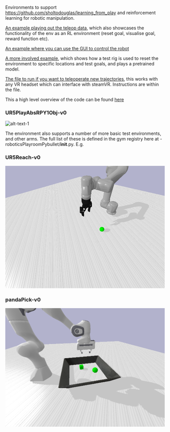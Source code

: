 
Environments to support https://github.com/sholtodouglas/learning_from_play and reinforcement learning for robotic manipulation.

[An example playing out the teleop data](https://github.com/sholtodouglas/learning_from_play/blob/ecd16531422e6e123d22aa58a6abd5d9dc08abfa/notebooks/Minimal%20Example.ipynb), which also showcases the functionality of the env as an RL environment (reset goal, visualise goal, reward function etc).

[An example where you can use the GUI to control the robot](https://github.com/sholtodouglas/RoboticsPlayroomPybullet/blob/280818586cf001599110acaddb78d216d5056914/roboticsPlayroomPybullet/envs/interactive.py)

[A more involved example](https://github.com/sholtodouglas/learning_from_play/blob/ecd16531422e6e123d22aa58a6abd5d9dc08abfa/notebooks/Deploy.ipynb), which shows how a test rig is used to reset the environment to specific locations and test goals, and plays a pretrained model.

[The file to run if you want to teleoperate new trajectories](https://github.com/sholtodouglas/learning_from_play/blob/77be8ecd9f6c5a730c49b502ca56f2f26f938d6c/data_collection/vr_data_collection.py), this works with any VR headset which can interface with steamVR. Instructions are within the file.

This a high level overview of the code can be found [here](https://github.com/sholtodouglas/RoboticsPlayroomPybullet/blob/8a7fba19502e7a7024708c6ce5d6e1f546c18364/roboticsPlayroomPybullet/readme_assets/code.png)



### UR5PlayAbsRPY1Obj-v0

![alt-text-1](https://github.com/sholtodouglas/learning_from_play/blob/d17bf6dc0fafc74b7a3d63977efc41c67f1640c6/media/headline.gif)


The environment also supports a number of more basic test environments, and other arms. The full list of these is defined in the gym registry here at - roboticsPlayroomPybullet/__init__.py. E.g.

### UR5Reach-v0

![alt-text-1](/roboticsPlayroomPybullet/readme_assets/urreach.png "side by side comparison")

### pandaPick-v0
![alt-text-1](/roboticsPlayroomPybullet/readme_assets/pandaPick.png "side by side comparison")
